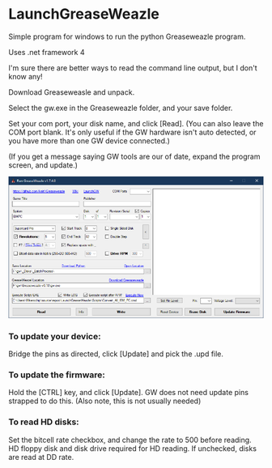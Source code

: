 # LaunchGreaseWeazle
Simple program for windows to run the python Greaseweazle program.

Uses .net framework 4

I'm sure there are better ways to read the command line output, but I don't know any!

Download Greaseweasle and unpack.

Select the gw.exe in the Greaseweazle folder, and your save folder.

Set your com port, your disk name, and click [Read].
(You can also leave the COM port blank. It's only useful if the GW hardware isn't auto detected, or you have more than one GW device connected.)

(If you get a message saying GW tools are our of date, expand the program screen, and update.)

![Alt Text](LaunchGW_1.7.4.png)


### To update your device: 
Bridge the pins as directed, click [Update] and pick the .upd file.


### To update the firmware: 
Hold the [CTRL] key, and click [Update]. GW does not need update pins strapped to do this. 
(Also note, this is not usually needed)

### To read HD disks:
Set the bitcell rate checkbox, and change the rate to 500 before reading.
HD floppy disk and disk drive required for HD reading.
If unchecked, disks are read at DD rate.